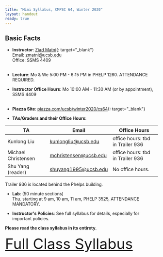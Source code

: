```yaml
---
title: "Mini Syllabus, CMPSC 64, Winter 2020"
layout: handout
ready: true
---
```


<div markdown="1">

Basic Facts
-----------

* **Instructor**:  [Ziad Matni](http://www.cs.ucsb.edu/~zmatni){: target="_blank"}<br/>
Email: <zmatni@ucsb.edu><br/>
Office: SSMS 4409<br/><br/>

* **Lecture**: Mo & We 5:00 PM - 6:15 PM in PHELP 1260. ATTENDANCE REQUIRED.
* **Instructor Office Hours**: Mo 10:00 AM - 11:30 AM (or by appointment), SSMS 4409<br/><br/>

* **Piazza Site**: [piazza.com/ucsb/winter2020/cs64](https://www.piazza.com/ucsb/winter2020/cs64){: target="_blank"}<br/>
* **TAs/Graders and their Office Hours**:<br/>

| **TA** | **Email** | **Office Hours** |
|---|---|---|
| Kunlong Liu | <kunlongliu@ucsb.edu> | office hours: tbd in Trailer 936
| Michael Christensen | <mchristensen@ucsb.edu> | office hours: tbd in Trailer 936
| Shu Yang (reader) | <shuyang1995@ucsb.edu> | No office hours.

Trailer 936 is located behind the Phelps building.


* **Lab**: (50 minute sections)<br/>
Thu. starting at 9 am, 10 am, 11 am, PHELP 3525, ATTENDANCE MANDATORY.<br/>

* **Instructor's Policies**: See full syllabus for details, especially for important policies.<br/>

<strong>Please read the class syllabus in its entirety.</strong><br/>

<font size="16">
<a href="http://cs.ucsb.edu/~zmatni/syllabi/CS64W20_syllabus.pdf" target="blank">Full Class Syllabus</a>
</font>

<p></p>

</div>

